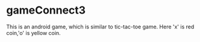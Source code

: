 # gameConnect3
This is an android game, which is similar to tic-tac-toe game. Here 'x' is red coin,'o' is yellow coin.
